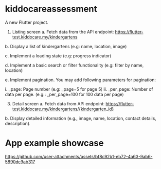 # kiddocareassessment

A new Flutter project.

1. Listing screen
a. Fetch data from the API endpoint:
https://flutter-test.kiddocare.my/kindergartens

b. Display a list of kindergartens (e.g: name, location, image)

c. Implement a loading state (e.g: progress indicator)

d. Implement a basic search or filter functionality (e.g: filter by name, location)

e. Implement pagination. You may add following parameters for pagination:

i. _page: Page number (e.g: _page=5 for page 5)
ii. _per_page: Number of data per page. (e.g.: _per_page=100 for 100 data
per page)

3. Detail screen
a. Fetch data from API endpoint:
https://flutter-test.kiddocare.my/kindergartens/{kindergarten_id}

b. Display detailed information (e.g., image, name, location, contact details,
description).


# App example showcase

https://github.com/user-attachments/assets/bf8c92b1-eb72-4a63-9ab6-5890dc9ab317



